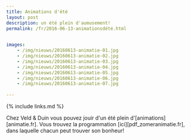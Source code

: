 ```yaml
---
title: Animations d'été
layout: post
description: un été plein d'aumusement!
permalink: /fr/2016-06-13-animationsdété.html

    
images: 
    - /img/nieuws/20160613-animatie-01.jpg
    - /img/nieuws/20160613-animatie-02.jpg
    - /img/nieuws/20160613-animatie-03.jpg
    - /img/nieuws/20160613-animatie-04.jpg
    - /img/nieuws/20160613-animatie-05.jpg
    - /img/nieuws/20160613-animatie-06.jpg
    - /img/nieuws/20160613-animatie-07.jpg
    
---
```


{% include links.md %}

Chez Veld & Duin vous pouvez jouir d'un été plein d'[animations][animatie.fr]. Vous trouvez la programmation [ici][pdf_zomeranimatie.fr], dans laquelle chacun peut trouver son bonheur!



